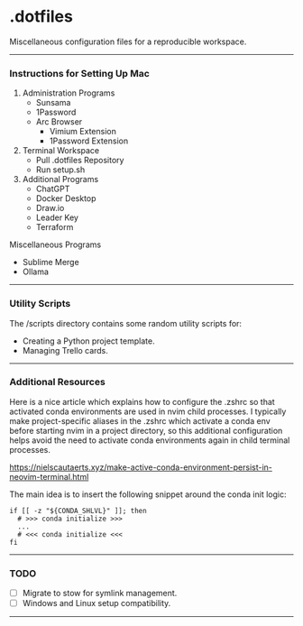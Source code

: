 # .dotfiles
Miscellaneous configuration files for a reproducible workspace.

***

### Instructions for Setting Up Mac 

1. Administration Programs 
    - Sunsama 
    - 1Password 
    - Arc Browser
        - Vimium Extension 
        - 1Password Extension 
2. Terminal Workspace
    - Pull .dotfiles Repository
    - Run setup.sh
3. Additional Programs 
    - ChatGPT 
    - Docker Desktop 
    - Draw.io 
    - Leader Key 
    - Terraform

Miscellaneous Programs
- Sublime Merge 
- Ollama 

***

### Utility Scripts

The /scripts directory contains some random utility scripts for:
- Creating a Python project template.
- Managing Trello cards.

***


### Additional Resources

Here is a nice article which explains how to configure the .zshrc so that activated conda environments are used in nvim child processes. I typically make project-specific aliases in the .zshrc which activate a conda env before starting nvim in a project directory, so this additional configuration helps avoid the need to activate conda environments again in child terminal processes.

https://nielscautaerts.xyz/make-active-conda-environment-persist-in-neovim-terminal.html

The main idea is to insert the following snippet around the conda init logic:
```
if [[ -z "${CONDA_SHLVL}" ]]; then
  # >>> conda initialize >>>
  ...
  # <<< conda initialize <<<
fi
```

***

### TODO

- [ ] Migrate to stow for symlink management.
- [ ] Windows and Linux setup compatibility.

***
